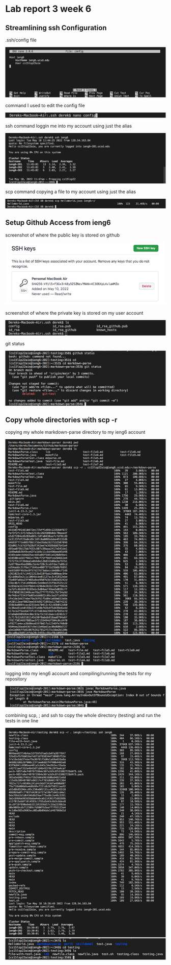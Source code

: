 # Lab report 3 week 6

## Streamlining ssh Configuration
.ssh/config file

![Image](lab-report-3-week-6-1.png)

command I used to edit the config file

![Image](lab-report-3-week-6-2.png)

ssh command loggin me into my account using just the alias

![Image](lab-report-3-week-6-3.png)

scp command copying a file to my account using just the alias

![Image](lab-report-3-week-6-4.png)


## Setup Github Access from ieng6
screenshot of where the public key is stored on github

![Image](lab-report-3-week-6-5.png)

screenshot of where the private key is stored on my user account

![Image](lab-report-3-week-6-6.png)

git status

![Image](lab-report-3-week-6-7.png)


## Copy whole directories with scp -r
copying my whole markdown-parse directory to my ieng6 account

![Image](lab-report-3-week-6-9.png)
![Image](lab-report-3-week-6-10.png)

logging into my ieng6 account and compiling/running the tests for my repository

![Image](lab-report-3-week-6-11.png)

combining scp, ; and ssh to copy the whole directory (testing) and run the tests in one line

![Image](lab-report-3-week-6-12.png)
![Image](lab-report-3-week-6-13.png)

